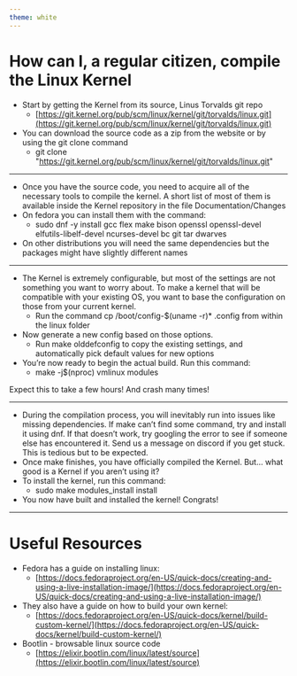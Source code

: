 ```yaml
---
theme: white
---
```


# How can I, a regular citizen, compile the Linux Kernel
- Start by getting the Kernel from its source, Linus Torvalds git repo
  - [https://git.kernel.org/pub/scm/linux/kernel/git/torvalds/linux.git](https://git.kernel.org/pub/scm/linux/kernel/git/torvalds/linux.git)
- You can download the source code as a zip from the website or by using the git clone command
  - git clone "https://git.kernel.org/pub/scm/linux/kernel/git/torvalds/linux.git"

---

- Once you have the source code, you need to acquire all of the necessary tools to compile the kernel. A short list of most of them is available inside the Kernel repository in the file Documentation/Changes
- On fedora you can install them with the command:
  - sudo dnf -y install gcc flex make bison openssl openssl-devel elfutils-libelf-devel ncurses-devel bc git tar dwarves
- On other distributions you will need the same dependencies but the packages might have slightly different names

---

- The Kernel is extremely configurable, but most of the settings are not something you want to worry about. To make a kernel that will be compatible with your existing OS, you want to base the configuration on those from your current kernel.
  - Run the command cp /boot/config-$(uname -r)\* .config from within the linux folder
- Now generate a new config based on those options.
  - Run make olddefconfig to copy the existing settings, and automatically pick default values for new options
- You’re now ready to begin the actual build. Run this command:
  - make -j$(nproc) vmlinux modules

Expect this to take a few hours! And crash many times!

---

- During the compilation process, you will inevitably run into issues like missing dependencies. If make can’t find some command, try and install it using dnf. If that doesn’t work, try googling the error to see if someone else has encountered it. Send us a message on discord if you get stuck. This is tedious but to be expected.
- Once make finishes, you have officially compiled the Kernel. But… what good is a Kernel if you aren’t using it?
- To install the kernel, run this command:
  - sudo make modules_install install
- You now have built and installed the kernel! Congrats!

---

# Useful Resources
- Fedora has a guide on installing linux:
  - [https://docs.fedoraproject.org/en-US/quick-docs/creating-and-using-a-live-installation-image/](https://docs.fedoraproject.org/en-US/quick-docs/creating-and-using-a-live-installation-image/)
- They also have a guide on how to build your own kernel:
  - [https://docs.fedoraproject.org/en-US/quick-docs/kernel/build-custom-kernel/](https://docs.fedoraproject.org/en-US/quick-docs/kernel/build-custom-kernel/)
- Bootlin - browsable linux source code
  - [https://elixir.bootlin.com/linux/latest/source](https://elixir.bootlin.com/linux/latest/source)

